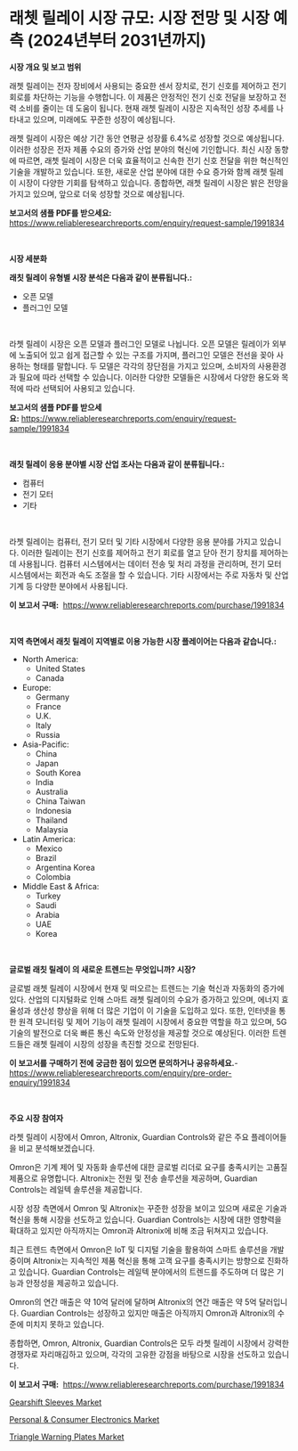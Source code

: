 <p><h1>래쳇 릴레이 시장 규모: 시장 전망 및 시장 예측 (2024년부터 2031년까지)</h1></p><p><strong>시장 개요 및 보고 범위</strong></p>
<p><p>래쳇 릴레이는 전자 장비에서 사용되는 중요한 센서 장치로, 전기 신호를 제어하고 전기 회로를 차단하는 기능을 수행합니다. 이 제품은 안정적인 전기 신호 전달을 보장하고 전력 소비를 줄이는 데 도움이 됩니다. 현재 래쳇 릴레이 시장은 지속적인 성장 추세를 나타내고 있으며, 미래에도 꾸준한 성장이 예상됩니다.</p><p>래쳇 릴레이 시장은 예상 기간 동안 연평균 성장률 6.4%로 성장할 것으로 예상됩니다. 이러한 성장은 전자 제품 수요의 증가와 산업 분야의 혁신에 기인합니다. 최신 시장 동향에 따르면, 래쳇 릴레이 시장은 더욱 효율적이고 신속한 전기 신호 전달을 위한 혁신적인 기술을 개발하고 있습니다. 또한, 새로운 산업 분야에 대한 수요 증가와 함께 래쳇 릴레이 시장이 다양한 기회를 탐색하고 있습니다. 종합하면, 래쳇 릴레이 시장은 밝은 전망을 가지고 있으며, 앞으로 더욱 성장할 것으로 예상됩니다.</p></p>
<p><strong>보고서의 샘플 PDF를 받으세요:</strong> <a href="https://www.reliableresearchreports.com/enquiry/request-sample/1991834">https://www.reliableresearchreports.com/enquiry/request-sample/1991834</a></p>
<p>&nbsp;</p>
<p><strong>시장 세분화</strong></p>
<p><strong>래칫 릴레이 유형별 시장 분석은 다음과 같이 분류됩니다.:</strong></p>
<p><ul><li>오픈 모델</li><li>플러그인 모델</li></ul></p>
<p>&nbsp;</p>
<p><p>라쳇 릴레이 시장은 오픈 모델과 플러그인 모델로 나뉩니다. 오픈 모델은 릴레이가 외부에 노출되어 있고 쉽게 접근할 수 있는 구조를 가지며, 플러그인 모델은 전선을 꽂아 사용하는 형태를 말합니다. 두 모델은 각각의 장단점을 가지고 있으며, 소비자의 사용환경과 필요에 따라 선택할 수 있습니다. 이러한 다양한 모델들은 시장에서 다양한 용도와 목적에 따라 선택되어 사용되고 있습니다.</p></p>
<p><strong>보고서의 샘플 PDF를 받으세요:</strong>&nbsp;<a href="https://www.reliableresearchreports.com/enquiry/request-sample/1991834">https://www.reliableresearchreports.com/enquiry/request-sample/1991834</a></p>
<p>&nbsp;</p>
<p><strong> 래칫 릴레이 응용 분야별 시장 산업 조사는 다음과 같이 분류됩니다.:</strong></p>
<p><ul><li>컴퓨터</li><li>전기 모터</li><li>기타</li></ul></p>
<p>&nbsp;</p>
<p><p>라쳇 릴레이는 컴퓨터, 전기 모터 및 기타 시장에서 다양한 응용 분야를 가지고 있습니다. 이러한 릴레이는 전기 신호를 제어하고 전기 회로를 열고 닫아 전기 장치를 제어하는 데 사용됩니다. 컴퓨터 시스템에서는 데이터 전송 및 처리 과정을 관리하며, 전기 모터 시스템에서는 회전과 속도 조절을 할 수 있습니다. 기타 시장에서는 주로 자동차 및 산업 기계 등 다양한 분야에서 사용됩니다.</p></p>
<p><strong>이 보고서 구매:</strong>&nbsp; <a href="https://www.reliableresearchreports.com/purchase/1991834">https://www.reliableresearchreports.com/purchase/1991834</a></p>
<p>&nbsp;</p>
<p><strong>지역 측면에서 래칫 릴레이 지역별로 이용 가능한 시장 플레이어는 다음과 같습니다.:</strong></p>
<p><ul>
    <li>
        North America:
        <ul>
            <li>United States</li>
            <li>Canada</li>
        </ul>
    </li>
    <li>
        Europe:
        <ul>
            <li>Germany</li>
            <li>France</li>
            <li>U.K.</li>
            <li>Italy</li>
            <li>Russia</li>
        </ul>
    </li>
    <li>
        Asia-Pacific:
        <ul>
            <li>China</li>
            <li>Japan</li>
            <li>South Korea</li>
            <li>India</li>
            <li>Australia</li>
            <li>China Taiwan</li>
            <li>Indonesia</li>
            <li>Thailand</li>
            <li>Malaysia</li>
        </ul>
    </li>
    <li>
        Latin America:
        <ul>
            <li>Mexico</li>
            <li>Brazil</li>
            <li>Argentina Korea</li>
            <li>Colombia</li>
        </ul>
    </li>
    <li>
        Middle East & Africa:
        <ul>
            <li>Turkey</li>
            <li>Saudi</li>
            <li>Arabia</li>
            <li>UAE</li>
            <li>Korea</li>
        </ul>
    </li>
    </ul></p>
<p>&nbsp;</p>
<p><strong>글로벌 래칫 릴레이 의 새로운 트렌드는 무엇입니까? 시장?</strong></p>
<p><p>글로벌 래쳇 릴레이 시장에서 현재 및 떠오르는 트렌드는 기술 혁신과 자동화의 증가에 있다. 산업의 디지털화로 인해 스마트 래쳇 릴레이의 수요가 증가하고 있으며, 에너지 효율성과 생산성 향상을 위해 더 많은 기업이 이 기술을 도입하고 있다. 또한, 인터넷을 통한 원격 모니터링 및 제어 기능이 래쳇 릴레이 시장에서 중요한 역할을 하고 있으며, 5G 기술의 발전으로 더욱 빠른 통신 속도와 안정성을 제공할 것으로 예상된다. 이러한 트렌드들은 래쳇 릴레이 시장의 성장을 촉진할 것으로 전망된다.</p></p>
<p><strong>이 보고서를 구매하기 전에 궁금한 점이 있으면 문의하거나 공유하세요.</strong>- <a href="https://www.reliableresearchreports.com/enquiry/pre-order-enquiry/1991834">https://www.reliableresearchreports.com/enquiry/pre-order-enquiry/1991834</a></p>
<p>&nbsp;</p>
<p><strong>주요 시장 참여자</strong></p>
<p><p>라쳇 릴레이 시장에서 Omron, Altronix, Guardian Controls와 같은 주요 플레이어들을 비교 분석해보겠습니다. </p><p>Omron은 기계 제어 및 자동화 솔루션에 대한 글로벌 리더로 요구를 충족시키는 고품질 제품으로 유명합니다. Altronix는 전원 및 전송 솔루션을 제공하며, Guardian Controls는 레일텍 솔루션을 제공합니다.</p><p>시장 성장 측면에서 Omron 및 Altronix는 꾸준한 성장을 보이고 있으며 새로운 기술과 혁신을 통해 시장을 선도하고 있습니다. Guardian Controls는 시장에 대한 영향력을 확대하고 있지만 아직까지는 Omron과 Altronix에 비해 조금 뒤쳐지고 있습니다.</p><p>최근 트렌드 측면에서 Omron은 IoT 및 디지털 기술을 활용하여 스마트 솔루션을 개발 중이며 Altronix는 지속적인 제품 혁신을 통해 고객 요구를 충족시키는 방향으로 진화하고 있습니다. Guardian Controls는 레일텍 분야에서의 트렌드를 주도하며 더 많은 기능과 안정성을 제공하고 있습니다.</p><p>Omron의 연간 매출은 약 10억 달러에 달하며 Altronix의 연간 매출은 약 5억 달러입니다. Guardian Controls는 성장하고 있지만 매출은 아직까지 Omron과 Altronix의 수준에 미치지 못하고 있습니다.</p><p>종합하면, Omron, Altronix, Guardian Controls은 모두 라쳇 릴레이 시장에서 강력한 경쟁자로 자리매김하고 있으며, 각각의 고유한 강점을 바탕으로 시장을 선도하고 있습니다.</p></p>
<p><strong>이 보고서 구매:</strong>&nbsp;&nbsp;<a href="https://www.reliableresearchreports.com/purchase/1991834">https://www.reliableresearchreports.com/purchase/1991834</a></p>
<p><p><a href="https://github.com/jerrycopelandthomaswsqd8q/Market-Research-Report-List-2/blob/main/gearshift-sleeves-market.md">Gearshift Sleeves Market</a></p><p><a href="https://github.com/brenzgnarento/Market-Research-Report-List-1/blob/main/personal-consumer-electronics-market.md">Personal & Consumer Electronics Market</a></p><p><a href="https://github.com/yoshih12/Market-Research-Report-List-2/blob/main/triangle-warning-plates-market.md">Triangle Warning Plates Market</a></p></p>
